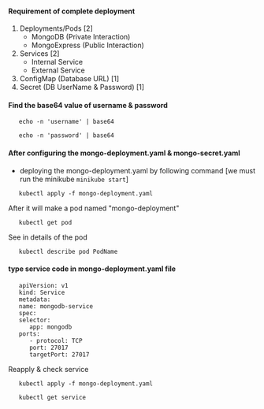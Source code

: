 #### Requirement of complete deployment
1. Deployments/Pods [2]
   - MongoDB (Private Interaction)
   - MongoExpress (Public Interaction)
2. Services [2]
   - Internal Service
   - External Service
3. ConfigMap (Database URL) [1]
4. Secret (DB UserName & Password) [1]

#### Find the base64 value of username & password
```
   echo -n 'username' | base64
```

```
   echo -n 'password' | base64
```

#### After configuring the mongo-deployment.yaml & mongo-secret.yaml
- deploying the mongo-deployment.yaml by following command [we must run the minikube ```minikube start```]
```
   kubectl apply -f mongo-deployment.yaml
```
After it will make a pod named "mongo-deployment"
```
   kubectl get pod
```
See in details of the pod
```
   kubectl describe pod PodName
```

#### type service code in mongo-deployment.yaml file
```
   apiVersion: v1
   kind: Service
   metadata: 
   name: mongodb-service
   spec:
   selector:
      app: mongodb
   ports:
      - protocol: TCP
      port: 27017
      targetPort: 27017
```
Reapply & check service
```
   kubectl apply -f mongo-deployment.yaml
```
```
   kubectl get service
```
